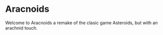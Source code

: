 # Aracnoids
Welcome to Aracnoids a remake of the clasic game Asteroids, but with an arachnid touch.

